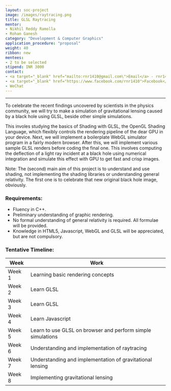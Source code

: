 ```yaml
---
layout: soc-project
image: /images/raytracing.png
title: GLSL Raytracing
mentor: 
- Nikhil Reddy Ramolla
- Rohan Ganesh 
category: "Development & Computer Graphics"
application_procedure: "proposal"
weight: 40
ribbon: new
mentees: 
- 2 to be selected
stipend: INR 3000
contact: 
- <a target="_blank" href="mailto:rnr1410@gmail.com\">Email</a> - rnr1410@gmail.com
- <a target="_blank" href="https://www.facebook.com/rnr1410">Facebook</a>
- WeChat
---
```


---

To celebrate the recent findings uncovered by scientists in the physics community, we will try to make a simulation of gravitational lensing caused by a black hole using GLSL, beside other simple simulations.

<!--break-->

This involes studying the basics of Shading with GLSL, the OpenGL Shading Language, which flexibly controls the rendering pipeline of the dear GPU in your device.
Next, we will implement a boilerplate WebGL simulator program in a fairly modern browser.
After this, we will implement various sample GLSL renders before coding the final one.
This involves computing the deflection of a light ray incident at a black hole using numerical integration and simulate this effect with GPU to get fast and crisp images.

<!--break-->

Note: The (second) main aim of this project is to understand and use shading, not implementing the shading libraries or understanding general relativity. The first one is to celebrate that new original black hole image, obviously.

<!--break-->

### Requirements:
* Fluency in C++.
* Preliminary understanding of graphic rendering.
* No formal understanding of general relativity is required. All formulae will be provided.
* Knowledge in HTML5, Javascript, WebGL and GLSL will be appreciated, but are not compulsory.

<!--break-->


### Tentative Timeline:

|Week | Work |
|--- | --- |
| Week 1 | Learning basic rendering concepts |
| Week 2 |  Learn GLSL |
| Week 3 |  Learn GLSL |
| Week 4 | Learn Javascript |
| Week 5 | Learn to use GLSL on browser and perform simple simulations |
| Week 6 | Understanding and implementation of raytracing |
| Week 7 | Understanding and implementation of gravitational lensing |
| Week 8 | Implementing gravitational lensing |


